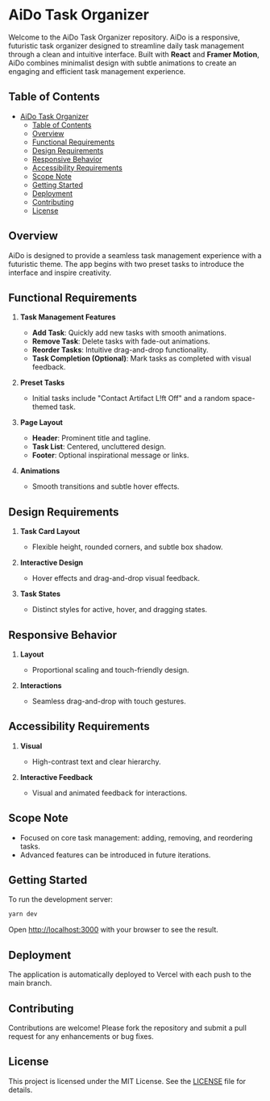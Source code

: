 # AiDo Task Organizer

Welcome to the AiDo Task Organizer repository. AiDo is a responsive, futuristic task organizer designed to streamline daily task management through a clean and intuitive interface. Built with **React** and **Framer Motion**, AiDo combines minimalist design with subtle animations to create an engaging and efficient task management experience.

## Table of Contents

- [AiDo Task Organizer](#aido-task-organizer)
  - [Table of Contents](#table-of-contents)
  - [Overview](#overview)
  - [Functional Requirements](#functional-requirements)
  - [Design Requirements](#design-requirements)
  - [Responsive Behavior](#responsive-behavior)
  - [Accessibility Requirements](#accessibility-requirements)
  - [Scope Note](#scope-note)
  - [Getting Started](#getting-started)
  - [Deployment](#deployment)
  - [Contributing](#contributing)
  - [License](#license)

## Overview

AiDo is designed to provide a seamless task management experience with a futuristic theme. The app begins with two preset tasks to introduce the interface and inspire creativity.

## Functional Requirements

1. **Task Management Features**

   - **Add Task**: Quickly add new tasks with smooth animations.
   - **Remove Task**: Delete tasks with fade-out animations.
   - **Reorder Tasks**: Intuitive drag-and-drop functionality.
   - **Task Completion (Optional)**: Mark tasks as completed with visual feedback.

2. **Preset Tasks**

   - Initial tasks include "Contact Artifact L!ft Off" and a random space-themed task.

3. **Page Layout**

   - **Header**: Prominent title and tagline.
   - **Task List**: Centered, uncluttered design.
   - **Footer**: Optional inspirational message or links.

4. **Animations**
   - Smooth transitions and subtle hover effects.

## Design Requirements

1. **Task Card Layout**

   - Flexible height, rounded corners, and subtle box shadow.

2. **Interactive Design**

   - Hover effects and drag-and-drop visual feedback.

3. **Task States**
   - Distinct styles for active, hover, and dragging states.

## Responsive Behavior

1. **Layout**

   - Proportional scaling and touch-friendly design.

2. **Interactions**
   - Seamless drag-and-drop with touch gestures.

## Accessibility Requirements

1. **Visual**

   - High-contrast text and clear hierarchy.

2. **Interactive Feedback**
   - Visual and animated feedback for interactions.

## Scope Note

- Focused on core task management: adding, removing, and reordering tasks.
- Advanced features can be introduced in future iterations.

## Getting Started

To run the development server:

```bash
yarn dev
```

Open [http://localhost:3000](http://localhost:3000) with your browser to see the result.

## Deployment

The application is automatically deployed to Vercel with each push to the main branch.

## Contributing

Contributions are welcome! Please fork the repository and submit a pull request for any enhancements or bug fixes.

## License

This project is licensed under the MIT License. See the [LICENSE](LICENSE) file for details.
